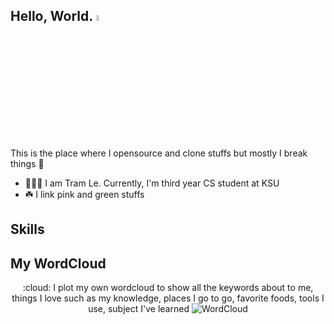 <!-- Header -->
## Hello, World. <img src="https://media.giphy.com/media/hvRJCLFzcasrR4ia7z/giphy.gif" width="5%">

This is the place where I opensource and clone stuffs but mostly I break things 🤣

<!-- About -->
- 👩🏻‍💻 I am Tram Le. Currently, I'm third year CS student at KSU
- ☘️ I link pink and green stuffs

## Skills

## My WordCloud
<div align="center"> 
 :cloud: I plot my own wordcloud to show all the keywords about to me, things I love such as my knowledge, places I go to go, favorite foods, tools I use, subject I've learned 
 <img scr="images/wordlist.png" alt="WordCloud">
<!--  <img src="https://raw.githubusercontent.com/justramle/justramle/master/images/wordlist.png" alt="WordCloud" width="100%"> -->
</div>

